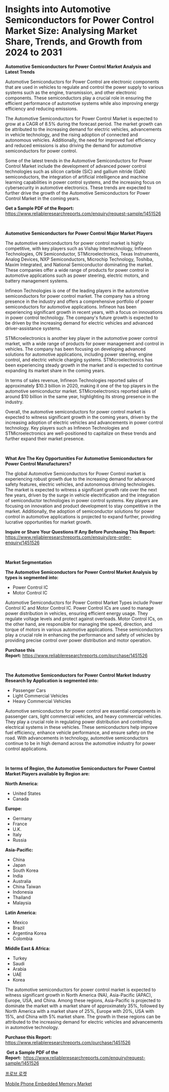 <p><h1>Insights into Automotive Semiconductors for Power Control Market Size: Analysing Market Share, Trends, and Growth from 2024 to 2031</h1></p><p><strong>Automotive Semiconductors for Power Control Market Analysis and Latest Trends</strong></p>
<p><p>Automotive Semiconductors for Power Control are electronic components that are used in vehicles to regulate and control the power supply to various systems such as the engine, transmission, and other electronic components. These semiconductors play a crucial role in ensuring the efficient performance of automotive systems while also improving energy efficiency and reducing emissions.</p><p>The Automotive Semiconductors for Power Control Market is expected to grow at a CAGR of 8.5% during the forecast period. The market growth can be attributed to the increasing demand for electric vehicles, advancements in vehicle technology, and the rising adoption of connected and autonomous vehicles. Additionally, the need for improved fuel efficiency and reduced emissions is also driving the demand for automotive semiconductors for power control.</p><p>Some of the latest trends in the Automotive Semiconductors for Power Control Market include the development of advanced power control technologies such as silicon carbide (SiC) and gallium nitride (GaN) semiconductors, the integration of artificial intelligence and machine learning capabilities in power control systems, and the increasing focus on cybersecurity in automotive electronics. These trends are expected to further drive the growth of the Automotive Semiconductors for Power Control Market in the coming years.</p></p>
<p><strong>Get a Sample PDF of the Report:&nbsp;</strong> <a href="https://www.reliableresearchreports.com/enquiry/request-sample/1451526">https://www.reliableresearchreports.com/enquiry/request-sample/1451526</a></p>
<p>&nbsp;</p>
<p><strong>Automotive Semiconductors for Power Control Major Market Players</strong></p>
<p><p>The automotive semiconductors for power control market is highly competitive, with key players such as Vishay Intertechnology, Infineon Technologies, ON Semiconductor, STMicroelectronics, Texas Instruments, Analog Devices, NXP Semiconductors, Microchip Technology, Toshiba, Maxim Integrated, and National Semiconductor dominating the market. These companies offer a wide range of products for power control in automotive applications such as power steering, electric motors, and battery management systems.</p><p>Infineon Technologies is one of the leading players in the automotive semiconductors for power control market. The company has a strong presence in the industry and offers a comprehensive portfolio of power semiconductors for automotive applications. Infineon has been experiencing significant growth in recent years, with a focus on innovations in power control technology. The company's future growth is expected to be driven by the increasing demand for electric vehicles and advanced driver-assistance systems.</p><p>STMicroelectronics is another key player in the automotive power control market, with a wide range of products for power management and control in vehicles. The company has been focusing on developing advanced solutions for automotive applications, including power steering, engine control, and electric vehicle charging systems. STMicroelectronics has been experiencing steady growth in the market and is expected to continue expanding its market share in the coming years.</p><p>In terms of sales revenue, Infineon Technologies reported sales of approximately $10.3 billion in 2020, making it one of the top players in the automotive semiconductor market. STMicroelectronics reported sales of around $10 billion in the same year, highlighting its strong presence in the industry.</p><p>Overall, the automotive semiconductors for power control market is expected to witness significant growth in the coming years, driven by the increasing adoption of electric vehicles and advancements in power control technology. Key players such as Infineon Technologies and STMicroelectronics are well-positioned to capitalize on these trends and further expand their market presence.</p></p>
<p>&nbsp;</p>
<p><strong>What Are The Key Opportunities For Automotive Semiconductors for Power Control Manufacturers?</strong></p>
<p><p>The global Automotive Semiconductors for Power Control market is experiencing robust growth due to the increasing demand for advanced safety features, electric vehicles, and autonomous driving technologies. The market is expected to witness a significant growth rate over the next few years, driven by the surge in vehicle electrification and the integration of semiconductor technologies in power control systems. Key players are focusing on innovation and product development to stay competitive in the market. Additionally, the adoption of semiconductor solutions for power control in automotive applications is projected to expand further, providing lucrative opportunities for market growth.</p></p>
<p><strong>Inquire or Share Your Questions If Any Before Purchasing This Report:</strong> <a href="https://www.reliableresearchreports.com/enquiry/pre-order-enquiry/1451526">https://www.reliableresearchreports.com/enquiry/pre-order-enquiry/1451526</a></p>
<p>&nbsp;</p>
<p><strong>Market Segmentation</strong></p>
<p><strong>The Automotive Semiconductors for Power Control Market Analysis by types is segmented into:</strong></p>
<p><ul><li>Power Control IC</li><li>Motor Control IC</li></ul></p>
<p><p>Automotive Semiconductors for Power Control Market Types include Power Control IC and Motor Control IC. Power Control ICs are used to manage power distribution in vehicles, ensuring efficient energy usage. They regulate voltage levels and protect against overloads. Motor Control ICs, on the other hand, are responsible for managing the speed, direction, and torque of motors in various automotive applications. These semiconductors play a crucial role in enhancing the performance and safety of vehicles by providing precise control over power distribution and motor operation.</p></p>
<p><strong>Purchase this Report:&nbsp;</strong><a href="https://www.reliableresearchreports.com/purchase/1451526">https://www.reliableresearchreports.com/purchase/1451526</a></p>
<p>&nbsp;</p>
<p><strong>The Automotive Semiconductors for Power Control Market Industry Research by Application is segmented into:</strong></p>
<p><ul><li>Passenger Cars</li><li>Light Commercial Vehicles</li><li>Heavy Commercial Vehicles</li></ul></p>
<p><p>Automotive semiconductors for power control are essential components in passenger cars, light commercial vehicles, and heavy commercial vehicles. They play a crucial role in regulating power distribution and controlling electrical systems in these vehicles. These semiconductors help improve fuel efficiency, enhance vehicle performance, and ensure safety on the road. With advancements in technology, automotive semiconductors continue to be in high demand across the automotive industry for power control applications.</p></p>
<p>&nbsp;</p>
<p><strong>In terms of Region, the Automotive Semiconductors for Power Control Market Players available by Region are:</strong></p>
<p>
    <p> <strong> North America: </strong>
        <ul>
            <li>United States</li>
            <li>Canada</li>
        </ul>
        </p> 
    <p> <strong> Europe: </strong>
        <ul>
            <li>Germany</li>
            <li>France</li>
            <li>U.K.</li>
            <li>Italy</li>
            <li>Russia</li>
        </ul>
        </p> 
    <p> <strong> Asia-Pacific: </strong>
        <ul>
            <li>China</li>
            <li>Japan</li>
            <li>South Korea</li>
            <li>India</li>
            <li>Australia</li>
            <li>China Taiwan</li>
            <li>Indonesia</li>
            <li>Thailand</li>
            <li>Malaysia</li>
        </ul>
        </p> 
    <p> <strong> Latin America: </strong>
        <ul>
            <li>Mexico</li>
            <li>Brazil</li>
            <li>Argentina Korea</li>
            <li>Colombia</li>
        </ul>
        </p> 
    <p> <strong> Middle East & Africa: </strong>
        <ul>
            <li>Turkey</li>
            <li>Saudi</li>
            <li>Arabia</li>
            <li>UAE</li>
            <li>Korea</li>
        </ul>
    </p>
    </p>
<p><p>The automotive semiconductors for power control market is expected to witness significant growth in North America (NA), Asia-Pacific (APAC), Europe, USA, and China. Among these regions, Asia-Pacific is projected to dominate the market with a market share of approximately 35%, followed by North America with a market share of 25%, Europe with 20%, USA with 15%, and China with 5% market share. The growth in these regions can be attributed to the increasing demand for electric vehicles and advancements in automotive technology.</p></p>
<p><strong>Purchase this Report: </strong><a href="https://www.reliableresearchreports.com/purchase/1451526">https://www.reliableresearchreports.com/purchase/1451526</a></p>
<p>&nbsp;<strong>Get a Sample PDF of the Report:&nbsp;&nbsp;</strong><a href="https://www.reliableresearchreports.com/enquiry/request-sample/1451526">https://www.reliableresearchreports.com/enquiry/request-sample/1451526</a></p>
<p><strong></strong></p>
<p><p><a href="https://github.com/vdhdwjyp90142/Market-Research-Report-List-1/blob/main/170086012069.md">프로브 로켓</a></p><p><a href="https://github.com/lbird53714/Market-Research-Report-List-3/blob/main/mobile-phone-embedded-memory-market.md">Mobile Phone Embedded Memory Market</a></p></p>